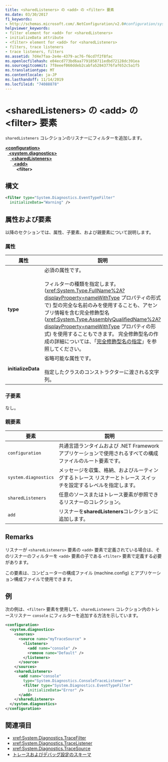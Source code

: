 ```yaml
---
title: <sharedListeners> の <add> の <filter> 要素
ms.date: 03/30/2017
f1_keywords:
- http://schemas.microsoft.com/.NetConfiguration/v2.0#configuration/system.diagnostics/sharedListeners/add/filter
helpviewer_keywords:
- filter element for <add> for <sharedListeners>
- initializeData attribute
- <filter> element for <add> for <sharedListeners>
- filters, trace listeners
- trace listeners, filters
ms.assetid: 7d4e7faa-2e4e-4379-ac76-f6cd7f2f8fac
ms.openlocfilehash: e04ecd773bd6aa7791858711edbd72128dc391ea
ms.sourcegitcommit: 7f8eeef060ddeb2cabfa52843776faf652c5a1f5
ms.translationtype: MT
ms.contentlocale: ja-JP
ms.lasthandoff: 11/14/2019
ms.locfileid: "74088878"
---
```

# <a name="filter-element-for-add-for-sharedlisteners"></a>\<sharedListeners> の \<add> の \<filter> 要素
`sharedListeners` コレクションのリスナーにフィルターを追加します。  

[ **\<configuration>** ](../configuration-element.md)\
&nbsp;&nbsp;[ **\<system.diagnostics>** ](system-diagnostics-element.md)\
&nbsp;&nbsp;&nbsp;&nbsp;[ **\<sharedListeners>** ](sharedlisteners-element.md)\
&nbsp;&nbsp;&nbsp;&nbsp;&nbsp;&nbsp;[ **\<add>** ](add-element-for-sharedlisteners.md)\
&nbsp;&nbsp;&nbsp;&nbsp;&nbsp;&nbsp;&nbsp;&nbsp; **\<filter>**

## <a name="syntax"></a>構文  
  
```xml  
<filter type="System.Diagnostics.EventTypeFilter"   
  initializeData="Warning" />  
```  
  
## <a name="attributes-and-elements"></a>属性および要素  
 以降のセクションでは、属性、子要素、および親要素について説明します。  
  
### <a name="attributes"></a>属性  
  
|属性|説明|  
|---------------|-----------------|  
|**type**|必須の属性です。<br /><br /> フィルターの種類を指定します。 (<xref:System.Type.FullName%2A?displayProperty=nameWithType> プロパティの形式で) 型の完全な名前のみを使用することも、アセンブリ情報を含む完全修飾型名 (<xref:System.Type.AssemblyQualifiedName%2A?displayProperty=nameWithType> プロパティの形式) を使用することもできます。 完全修飾型名の作成の詳細については、「[完全修飾型名の指定](../../../reflection-and-codedom/specifying-fully-qualified-type-names.md)」を参照してください。|  
|**initializeData**|省略可能な属性です。<br /><br /> 指定したクラスのコンストラクターに渡される文字列。|  
  
### <a name="child-elements"></a>子要素  
 なし。  
  
### <a name="parent-elements"></a>親要素  
  
|要素|説明|  
|-------------|-----------------|  
|`configuration`|共通言語ランタイムおよび .NET Framework アプリケーションで使用されるすべての構成ファイルのルート要素です。|  
|`system.diagnostics`|メッセージを収集、格納、およびルーティングするトレース リスナーとトレース スイッチを設定するレベルを指定します。|  
|`sharedListeners`|任意のソースまたはトレース要素が参照できるリスナーのコレクション。|  
|`add`|リスナーを**sharedListeners**コレクションに追加します。|  
  
## <a name="remarks"></a>Remarks  
 リスナーが `<sharedListeners>` 要素の `<add>` 要素で定義されている場合は、そのリスナーのフィルターを `<add>` 要素の子である `<filter>` 要素で定義する必要があります。  
  
 この要素は、コンピューターの構成ファイル (machine.config) とアプリケーション構成ファイルで使用できます。  
  
## <a name="example"></a>例  
 次の例は、`<filter>` 要素を使用して、`sharedListeners` コレクション内のトレースリスナー `console` にフィルターを追加する方法を示しています。  
  
```xml  
<configuration>  
  <system.diagnostics>  
    <sources>  
      <source name="myTraceSource" >  
        <listeners>  
          <add name="console" />  
          <remove name="Default" />  
        </listeners>  
      </source>  
    </sources>  
    <sharedListeners>  
      <add name="console"   
        type="System.Diagnostics.ConsoleTraceListener" >  
        <filter type="System.Diagnostics.EventTypeFilter"   
          initializeData="Error" />  
      </add>  
    </sharedListeners>  
  </system.diagnostics>  
</configuration>  
```  
  
## <a name="see-also"></a>関連項目

- <xref:System.Diagnostics.TraceFilter>
- <xref:System.Diagnostics.TraceListener>
- <xref:System.Diagnostics.TraceSource>
- [トレースおよびデバッグ設定のスキーマ](index.md)
